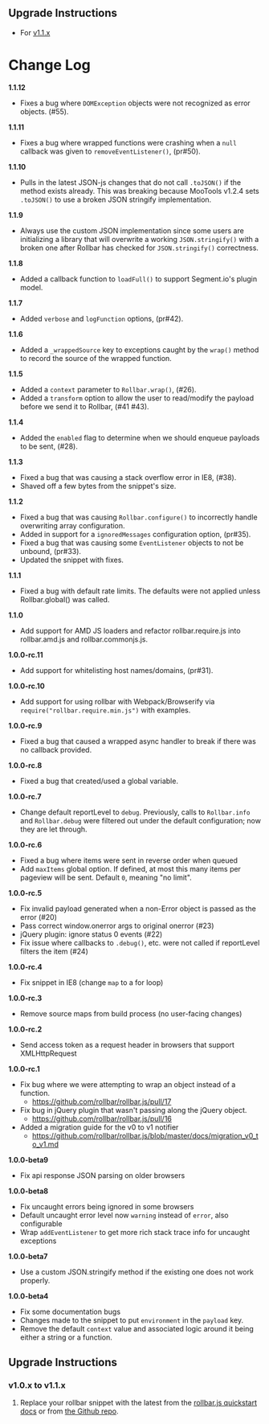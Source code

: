 ## Upgrade Instructions
- For [v1.1.x](#v10x-to-v11x)

# Change Log

**1.1.12**
- Fixes a bug where `DOMException` objects were not recognized as error objects. (#55).

**1.1.11**
- Fixes a bug where wrapped functions were crashing when a `null` callback was given to `removeEventListener()`, (pr#50).

**1.1.10**
- Pulls in the latest JSON-js changes that do not call `.toJSON()` if the method exists already. This was breaking because MooTools v1.2.4 sets `.toJSON()` to use a broken JSON stringify implementation.

**1.1.9**
- Always use the custom JSON implementation since some users are initializing a library that will overwrite a working `JSON.stringify()` with a broken one after Rollbar has checked for `JSON.stringify()` correctness.

**1.1.8**
- Added a callback function to `loadFull()` to support Segment.io's plugin model.

**1.1.7**
- Added `verbose` and `logFunction` options, (pr#42).

**1.1.6**
- Added a `_wrappedSource` key to exceptions caught by the `wrap()` method to record the source of the wrapped function.

**1.1.5**
- Added a `context` parameter to `Rollbar.wrap()`, (#26).
- Added a `transform` option to allow the user to read/modify the payload before we send it to Rollbar, (#41 #43).

**1.1.4**
- Added the `enabled` flag to determine when we should enqueue payloads to be sent, (#28).

**1.1.3**
- Fixed a bug that was causing a stack overflow error in IE8, (#38).
- Shaved off a few bytes from the snippet's size.

**1.1.2**
- Fixed a bug that was causing `Rollbar.configure()` to incorrectly handle overwriting array configuration.
- Added in support for a `ignoredMessages` configuration option, (pr#35).
- Fixed a bug that was causing some `EventListener` objects to not be unbound, (pr#33).
- Updated the snippet with fixes.

**1.1.1**
- Fixed a bug with default rate limits. The defaults were not applied unless Rollbar.global() was called.

**1.1.0**
- Add support for AMD JS loaders and refactor rollbar.require.js into rollbar.amd.js and rollbar.commonjs.js.

**1.0.0-rc.11**
- Add support for whitelisting host names/domains, (pr#31).

**1.0.0-rc.10**
- Add support for using rollbar with Webpack/Browserify via `require("rollbar.require.min.js")` with examples.

**1.0.0-rc.9**
- Fixed a bug that caused a wrapped async handler to break if there was no callback provided.

**1.0.0-rc.8**
- Fixed a bug that created/used a global variable.

**1.0.0-rc.7**
- Change default reportLevel to `debug`. Previously, calls to `Rollbar.info` and `Rollbar.debug` were filtered out under the default configuration; now they are let through.

**1.0.0-rc.6**
- Fixed a bug where items were sent in reverse order when queued
- Add `maxItems` global option. If defined, at most this many items per pageview will be sent. Default `0`, meaning "no limit".

**1.0.0-rc.5**
- Fix invalid payload generated when a non-Error object is passed as the error (#20)
- Pass correct window.onerror args to original onerror (#23)
- jQuery plugin: ignore status 0 events (#22)
- Fix issue where callbacks to `.debug()`, etc. were not called if reportLevel filters the item (#24)

**1.0.0-rc.4**
- Fix snippet in IE8 (change `map` to a for loop)

**1.0.0-rc.3**
- Remove source maps from build process (no user-facing changes)

**1.0.0-rc.2**
- Send access token as a request header in browsers that support XMLHttpRequest

**1.0.0-rc.1**
- Fix bug where we were attempting to wrap an object instead of a function.
  - https://github.com/rollbar/rollbar.js/pull/17
- Fix bug in jQuery plugin that wasn't passing along the jQuery object.
  - https://github.com/rollbar/rollbar.js/pull/16
- Added a migration guide for the v0 to v1 notifier
  - https://github.com/rollbar/rollbar.js/blob/master/docs/migration_v0_to_v1.md

**1.0.0-beta9**
- Fix api response JSON parsing on older browsers

**1.0.0-beta8**
- Fix uncaught errors being ignored in some browsers
- Default uncaught error level now `warning` instead of `error`, also configurable
- Wrap `addEventListener` to get more rich stack trace info for uncaught exceptions

**1.0.0-beta7**
- Use a custom JSON.stringify method if the existing one does not work properly.

**1.0.0-beta4**
- Fix some documentation bugs
- Changes made to the snippet to put `environment` in the `payload` key.
- Remove the default `context` value and associated logic around it being either a string or a function.

## Upgrade Instructions

### v1.0.x to v1.1.x
1. Replace your rollbar snippet with the latest from the [rollbar.js quickstart docs](https://rollbar.com/docs/notifier/rollbar.js/) or from [the Github repo](https://github.com/rollbar/rollbar.js/blob/master/dist/rollbar.snippet.min.js).

